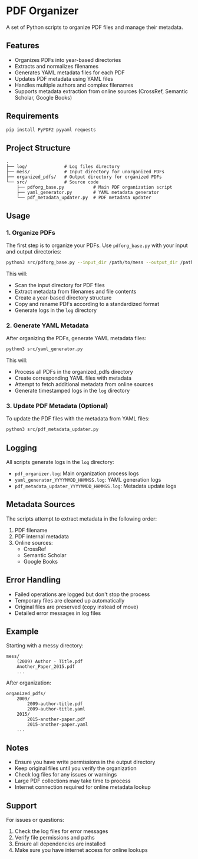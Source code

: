 # PDF Organizer

A set of Python scripts to organize PDF files and manage their metadata.

## Features

- Organizes PDFs into year-based directories
- Extracts and normalizes filenames
- Generates YAML metadata files for each PDF
- Updates PDF metadata using YAML files
- Handles multiple authors and complex filenames
- Supports metadata extraction from online sources (CrossRef, Semantic Scholar, Google Books)

## Requirements

```bash
pip install PyPDF2 pyyaml requests
```

## Project Structure

```
.
├── log/              # Log files directory
├── mess/             # Input directory for unorganized PDFs
├── organized_pdfs/   # Output directory for organized PDFs
└── src/              # Source code
    ├── pdforg_base.py           # Main PDF organization script
    ├── yaml_generator.py        # YAML metadata generator
    └── pdf_metadata_updater.py  # PDF metadata updater
```

## Usage

### 1. Organize PDFs

The first step is to organize your PDFs. Use `pdforg_base.py` with your input and output directories:

```bash
python3 src/pdforg_base.py --input_dir /path/to/mess --output_dir /path/to/organized_pdfs
```

This will:
- Scan the input directory for PDF files
- Extract metadata from filenames and file contents
- Create a year-based directory structure
- Copy and rename PDFs according to a standardized format
- Generate logs in the `log` directory

### 2. Generate YAML Metadata

After organizing the PDFs, generate YAML metadata files:

```bash
python3 src/yaml_generator.py
```

This will:
- Process all PDFs in the organized_pdfs directory
- Create corresponding YAML files with metadata
- Attempt to fetch additional metadata from online sources
- Generate timestamped logs in the `log` directory

### 3. Update PDF Metadata (Optional)

To update the PDF files with the metadata from YAML files:

```bash
python3 src/pdf_metadata_updater.py
```

## Logging

All scripts generate logs in the `log` directory:
- `pdf_organizer.log`: Main organization process logs
- `yaml_generator_YYYYMMDD_HHMMSS.log`: YAML generation logs
- `pdf_metadata_updater_YYYYMMDD_HHMMSS.log`: Metadata update logs

## Metadata Sources

The scripts attempt to extract metadata in the following order:
1. PDF filename
2. PDF internal metadata
3. Online sources:
   - CrossRef
   - Semantic Scholar
   - Google Books

## Error Handling

- Failed operations are logged but don't stop the process
- Temporary files are cleaned up automatically
- Original files are preserved (copy instead of move)
- Detailed error messages in log files

## Example

Starting with a messy directory:

```
mess/
    (2009) Author - Title.pdf
    Another_Paper_2015.pdf
    ...
```

After organization:

```
organized_pdfs/
    2009/
        2009-author-title.pdf
        2009-author-title.yaml
    2015/
        2015-another-paper.pdf
        2015-another-paper.yaml
    ...
```

## Notes

- Ensure you have write permissions in the output directory
- Keep original files until you verify the organization
- Check log files for any issues or warnings
- Large PDF collections may take time to process
- Internet connection required for online metadata lookup

## Support

For issues or questions:
1. Check the log files for error messages
2. Verify file permissions and paths
3. Ensure all dependencies are installed
4. Make sure you have internet access for online lookups
